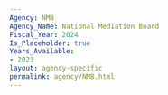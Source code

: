 ```yaml
---
Agency: NMB
Agency_Name: National Mediation Board
Fiscal_Year: 2024
Is_Placeholder: true
Years_Available:
- 2023
layout: agency-specific
permalink: agency/NMB.html
---
```


